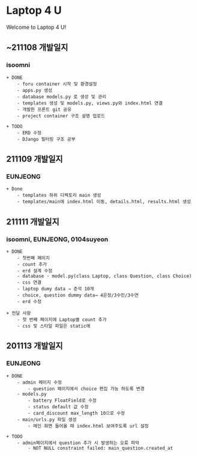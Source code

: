 # Laptop 4 U

Welcome to Laptop 4 U!

## ~211108 개발일지

### isoomni

    + DONE
    	- foru container 시작 및 환경설정
    	- apps.py 생성
    	- database models.py 로 생성 및 관리
    	- templates 생성 및 models.py, views.py와 index.html 연결
    	- 개발한 프론트 git 공유
    	- project container 구조 설명 업로드

    + TODO
    	- ERD 수정
    	- DJango 필터링 구조 공부

## 211109 개발일지

### EUNJEONG

    + Done
        - templates 하위 디렉토리 main 생성
        - templates/main에 index.html 이동, details.html, results.html 생성

## 211111 개발일지

### isoomni, EUNJEONG, 0104suyeon

    + DONE
    	- 첫번째 페이지
    	- count 추가
    	- erd 설계 수정
    	- database - model.py(class Laptop, class Question, class Choice)
    	- css 연결
    	- laptop dumy data → 준석 10개
    	- choice, question dummy data→ 4은정/3수민/3수연
    	- erd 수정

    + 전달 사항
    	- 첫 번째 페이지에 Laptop별 count 추가
    	- css 및 스타일 파일은 static에

## 201113 개발일지

### EUNJEONG

    + DONE
    	- admin 페이지 수정
    		- question 페이지에서 choice 편집 가능 하도록 변경
    	- models.py
    		- battery FloatField로 수정
    		- status default 값 수정
    		- card_discount max_length 10으로 수정
    	- main/urls.py 파일 생성
    		- 메인 화면 들어올 때 index.html 보여주도록 url 설정
        
    + TODO
        - admin페이지에서 question 추가 시 발생하는 오류 파악
            - NOT NULL constraint failed: main_question.created_at
        

